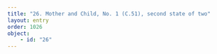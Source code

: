 ```yaml
---
title: "26. Mother and Child, No. 1 (C.51), second state of two"
layout: entry
order: 1026
object:
    - id: "26"
---
```

